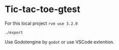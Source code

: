 # Tic-tac-toe-gtest

For this local project `rvm use 3.2.0`

``` console
./export
```

Use Godotengine by `godot` or use VSCode extention.
